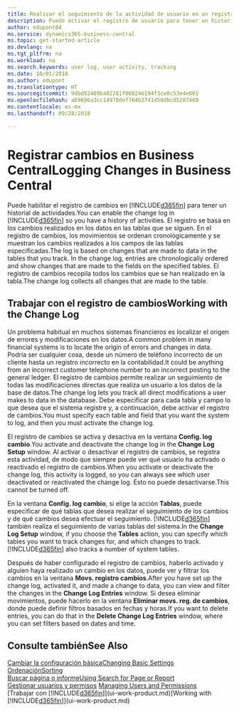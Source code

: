 ```yaml
---
title: Realizar el seguimiento de la actividad de usuario en un registro de cambios | Documentos de Microsoft
description: Puede activar el registro de usuario para tener un historial de los cambios realizados en los datos de las tablas de las que se hace el seguimiento.
author: edupont04
ms.service: dynamics365-business-central
ms.topic: get-started-article
ms.devlang: na
ms.tgt_pltfrm: na
ms.workload: na
ms.search.keywords: user log, user activity, tracking
ms.date: 10/01/2018
ms.author: edupont
ms.translationtype: HT
ms.sourcegitcommit: 9dbd92409ba02281f008246194f3ce0c53e4e001
ms.openlocfilehash: ab9696a3cc14970def764b2741d50dbcd5207460
ms.contentlocale: es-mx
ms.lasthandoff: 09/28/2018

---
```

# <a name="logging-changes-in-business-central"></a><span data-ttu-id="4ae1a-103">Registrar cambios en Business Central</span><span class="sxs-lookup"><span data-stu-id="4ae1a-103">Logging Changes in Business Central</span></span>
<span data-ttu-id="4ae1a-104">Puede habilitar el registro de cambios en [!INCLUDE[d365fin](includes/d365fin_md.md)] para tener un historial de actividades.</span><span class="sxs-lookup"><span data-stu-id="4ae1a-104">You can enable the change log in [!INCLUDE[d365fin](includes/d365fin_md.md)] so you have a history of activities.</span></span> <span data-ttu-id="4ae1a-105">El registro se basa en los cambios realizados en los datos en las tablas que se siguen. En el registro de cambios, los movimientos se ordenan cronológicamente y se muestran los cambios realizados a los campos de las tablas especificadas.</span><span class="sxs-lookup"><span data-stu-id="4ae1a-105">The log is based on changes that are made to data in the tables that you track. In the change log, entries are chronologically ordered and show changes that are made to the fields on the specified tables.</span></span> <span data-ttu-id="4ae1a-106">El registro de cambios recopila todos los cambios que se han realizado en la tabla.</span><span class="sxs-lookup"><span data-stu-id="4ae1a-106">The change log collects all changes that are made to the table.</span></span>  

## <a name="working-with-the-change-log"></a><span data-ttu-id="4ae1a-107">Trabajar con el registro de cambios</span><span class="sxs-lookup"><span data-stu-id="4ae1a-107">Working with the Change Log</span></span>
<span data-ttu-id="4ae1a-108">Un problema habitual en muchos sistemas financieros es localizar el origen de errores y modificaciones en los datos.</span><span class="sxs-lookup"><span data-stu-id="4ae1a-108">A common problem in many financial systems is to locate the origin of errors and changes in data.</span></span> <span data-ttu-id="4ae1a-109">Podría ser cualquier cosa, desde un número de teléfono incorrecto de un cliente hasta un registro incorrecto en la contabilidad.</span><span class="sxs-lookup"><span data-stu-id="4ae1a-109">It could be anything from an incorrect customer telephone number to an incorrect posting to the general ledger.</span></span> <span data-ttu-id="4ae1a-110">El registro de cambios permite realizar un seguimiento de todas las modificaciones directas que realiza un usuario a los datos de la base de datos.</span><span class="sxs-lookup"><span data-stu-id="4ae1a-110">The change log lets you track all direct modifications a user makes to data in the database.</span></span> <span data-ttu-id="4ae1a-111">Debe especificar para cada tabla y campo lo que desea que el sistema registre y, a continuación, debe activar el registro de cambios.</span><span class="sxs-lookup"><span data-stu-id="4ae1a-111">You must specify each table and field that you want the system to log, and then you must activate the change log.</span></span>  

<span data-ttu-id="4ae1a-112">El registro de cambios se activa y desactiva en la ventana **Config. log cambio**.</span><span class="sxs-lookup"><span data-stu-id="4ae1a-112">You activate and deactivate the change log in the **Change Log Setup** window.</span></span> <span data-ttu-id="4ae1a-113">Al activar o desactivar el registro de cambios, se registra esta actividad, de modo que siempre puede ver qué usuario ha activado o reactivado el registro de cambios.</span><span class="sxs-lookup"><span data-stu-id="4ae1a-113">When you activate or deactivate the change log, this activity is logged, so you can always see which user deactivated or reactivated the change log.</span></span> <span data-ttu-id="4ae1a-114">Esto no puede desactivarse.</span><span class="sxs-lookup"><span data-stu-id="4ae1a-114">This cannot be turned off.</span></span>  

<span data-ttu-id="4ae1a-115">En la ventana **Config. log cambio**, si elige la acción **Tablas**, puede especificar de qué tablas que desea realizar el seguimiento de los cambios y de qué cambios desea efectuar el seguimiento. [!INCLUDE[d365fin](includes/d365fin_md.md)] también realiza el seguimiento de varias tablas del sistema.</span><span class="sxs-lookup"><span data-stu-id="4ae1a-115">In the **Change Log Setup** window, if you choose the **Tables** action, you can specify which tables you want to track changes for, and which changes to track. [!INCLUDE[d365fin](includes/d365fin_md.md)] also tracks a number of system tables.</span></span>

<span data-ttu-id="4ae1a-116">Después de haber configurado el registro de cambios, haberlo activado y alguien haya realizado un cambio en los datos, puede ver y filtrar los cambios en la ventana **Movs. registro cambios**.</span><span class="sxs-lookup"><span data-stu-id="4ae1a-116">After you have set up the change log, activated it, and made a change to data, you can view and filter the changes in the **Change Log Entries** window.</span></span> <span data-ttu-id="4ae1a-117">Si desea eliminar movimientos, puede hacerlo en la ventana **Eliminar movs. reg. de cambios**, donde puede definir filtros basados en fechas y horas.</span><span class="sxs-lookup"><span data-stu-id="4ae1a-117">If you want to delete entries, you can do that in the **Delete Change Log Entries** window, where you can set filters based on dates and time.</span></span>  

## <a name="see-also"></a><span data-ttu-id="4ae1a-118">Consulte también</span><span class="sxs-lookup"><span data-stu-id="4ae1a-118">See Also</span></span>
[<span data-ttu-id="4ae1a-119">Cambiar la configuración básica</span><span class="sxs-lookup"><span data-stu-id="4ae1a-119">Changing Basic Settings</span></span>](ui-change-basic-settings.md)  
[<span data-ttu-id="4ae1a-120">Ordenación</span><span class="sxs-lookup"><span data-stu-id="4ae1a-120">Sorting</span></span>](ui-sorting.md)  
[<span data-ttu-id="4ae1a-121">Buscar página o informe</span><span class="sxs-lookup"><span data-stu-id="4ae1a-121">Using Search for Page or Report</span></span>](ui-search.md)  
<span data-ttu-id="4ae1a-122">[Gestionar usuarios y permisos](ui-how-users-permissions.md)  </span><span class="sxs-lookup"><span data-stu-id="4ae1a-122">[Managing Users and Permissions](ui-how-users-permissions.md)  </span></span>  
<span data-ttu-id="4ae1a-123">[Trabajar con [!INCLUDE[d365fin](includes/d365fin_md.md)]](ui-work-product.md)</span><span class="sxs-lookup"><span data-stu-id="4ae1a-123">[Working with [!INCLUDE[d365fin](includes/d365fin_md.md)]](ui-work-product.md)</span></span>  

